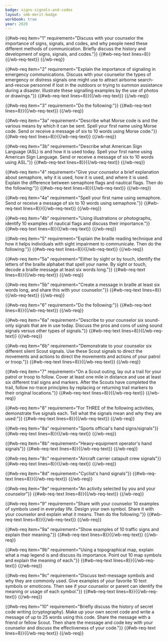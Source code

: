 ```yaml
---
badge: signs-signals-and-codes
layout: smb-merit-badge
workbook: true
year: 2020
---
```



{{#wb-req item="1" requirement="Discuss with your counselor the importance of signs, signals, and codes, and why people need these different methods of communication. Briefly discuss the history and development of signs, signals, and codes."}}
{{#wb-req-text lines=8}}{{/wb-req-text}}
{{/wb-req}}

{{#wb-req item="2" requirement="Explain the importance of signaling in emergency communications. Discuss with your counselor the types of emergency or distress signals one might use to attract airborne search-and-rescue personnel if lost in the outdoors or trying to summon assistance during a disaster. Illustrate these signalling examples by the use of photos or drawings."}}
{{#wb-req-text lines=8}}{{/wb-req-text}}
{{/wb-req}}

{{#wb-req item="3" requirement="Do the following:"}}
{{#wb-req-text lines=8}}{{/wb-req-text}}
{{/wb-req}}

{{#wb-req item="3a" requirement="Describe what Morse code is and the various means by which it can be sent. Spell your first name using Morse code. Send or receive a message of six to 10 words using Morse code."}}
{{#wb-req-text lines=8}}{{/wb-req-text}}
{{/wb-req}}

{{#wb-req item="3b" requirement="Describe what American Sign Language (ASL) is and how it is used today. Spell your first name using American Sign Language. Send or receive a message of six to 10 words using ASL."}}
{{#wb-req-text lines=8}}{{/wb-req-text}}
{{/wb-req}}

{{#wb-req item="4" requirement="Give your counselor a brief explanation about semaphore, why it is used, how it is used, and where it is used. Explain the difference between semaphore flags and nautical flags. Then do the following:"}}
{{#wb-req-text lines=8}}{{/wb-req-text}}
{{/wb-req}}

{{#wb-req item="4a" requirement="Spell your first name using semaphore. Send or receive a message of six to 10 words using semaphore."}}
{{#wb-req-text lines=8}}{{/wb-req-text}}
{{/wb-req}}

{{#wb-req item="4b" requirement="Using illustrations or photographs, identify 10 examples of nautical flags and discuss their importance."}}
{{#wb-req-text lines=8}}{{/wb-req-text}}
{{/wb-req}}

{{#wb-req item="5" requirement="Explain the braille reading technique and how it helps individuals with sight impairment to communicate. Then do the following:"}}
{{#wb-req-text lines=8}}{{/wb-req-text}}
{{/wb-req}}

{{#wb-req item="5a" requirement="Either by sight or by touch, identify the letters of the braille alphabet that spell your name. By sight or touch, decode a braille message at least six words long."}}
{{#wb-req-text lines=8}}{{/wb-req-text}}
{{/wb-req}}

{{#wb-req item="5b" requirement="Create a message in braille at least six words long, and share this with your counselor."}}
{{#wb-req-text lines=8}}{{/wb-req-text}}
{{/wb-req}}

{{#wb-req item="6" requirement="Do the following:"}}
{{#wb-req-text lines=8}}{{/wb-req-text}}
{{/wb-req}}

{{#wb-req item="6a" requirement="Describe to your counselor six sound-only signals that are in use today. Discuss the pros and cons of using sound signals versus other types of signals."}}
{{#wb-req-text lines=8}}{{/wb-req-text}}
{{/wb-req}}

{{#wb-req item="6b" requirement="Demonstrate to your counselor six different silent Scout signals. Use these Scout signals to direct the movements and actions to direct the movements and actions of your patrol or troop."}}
{{#wb-req-text lines=8}}{{/wb-req-text}}
{{/wb-req}}

{{#wb-req item="7" requirement="On a Scout outing, lay out a trail for your patrol or troop to follow. Cover at least one mile in distance and use at least six different trail signs and markers. After the Scouts have completed the trail, follow no-trace principles by replacing or returning trail markers to their original locations."}}
{{#wb-req-text lines=8}}{{/wb-req-text}}
{{/wb-req}}

{{#wb-req item="8" requirement="For THREE of the following activities, demonstrate five signals each. Tell what the signals mean and why they are used:"}}
{{#wb-req-text lines=8}}{{/wb-req-text}}
{{/wb-req}}

{{#wb-req item="8a" requirement="Sports official's hand signs/signals"}}
{{#wb-req-text lines=8}}{{/wb-req-text}}
{{/wb-req}}

{{#wb-req item="8b" requirement="Heavy-equipment operator's hand signals"}}
{{#wb-req-text lines=8}}{{/wb-req-text}}
{{/wb-req}}

{{#wb-req item="8c" requirement="Aircraft carrier catapult crew signals"}}
{{#wb-req-text lines=8}}{{/wb-req-text}}
{{/wb-req}}

{{#wb-req item="8d" requirement="Cyclist's hand signals"}}
{{#wb-req-text lines=8}}{{/wb-req-text}}
{{/wb-req}}

{{#wb-req item="8e" requirement="An activity selected by you and your counselor"}}
{{#wb-req-text lines=8}}{{/wb-req-text}}
{{/wb-req}}

{{#wb-req item="9" requirement="Share with your counselor 10 examples of symbols used in everyday life. Design your own symbol. Share it with your counselor and explain what it means. Then do the following:"}}
{{#wb-req-text lines=8}}{{/wb-req-text}}
{{/wb-req}}

{{#wb-req item="9a" requirement="Show examples of 10 traffic signs and explain their meaning."}}
{{#wb-req-text lines=8}}{{/wb-req-text}}
{{/wb-req}}

{{#wb-req item="9b" requirement="Using a topographical map, explain what a map legend is and discuss its importance. Point out 10 map symbols and explain the meaning of each."}}
{{#wb-req-text lines=8}}{{/wb-req-text}}
{{/wb-req}}

{{#wb-req item="9c" requirement="Discuss text-message symbols and why they are commonly used. Give examples of your favorite 10 text symbols or emoticons. Then see if your counselor or parent can identify the meaning or usage of each symbol."}}
{{#wb-req-text lines=8}}{{/wb-req-text}}
{{/wb-req}}

{{#wb-req item="10" requirement="Briefly discuss the history of secret code writing (cryptography). Make up your own secret code and write a message of up to 25 words using this code. Share the message with a friend or fellow Scout. Then share the message and code key with your counselor and discuss the effectiveness of your code."}}
{{#wb-req-text lines=8}}{{/wb-req-text}}
{{/wb-req}}
